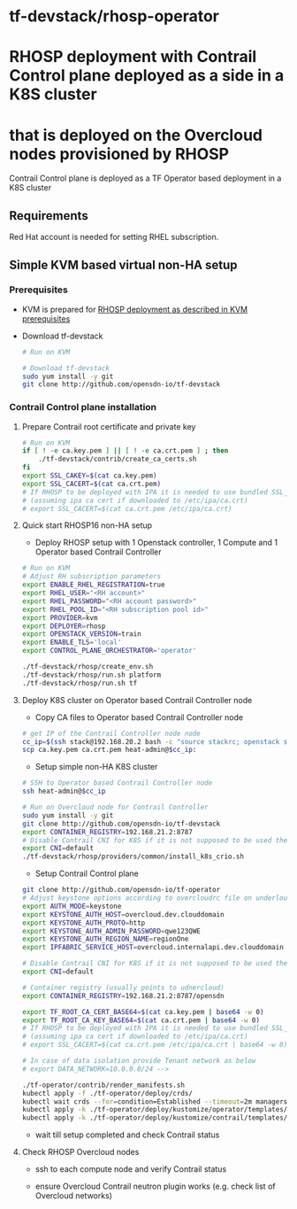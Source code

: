 # tf-devstack/rhosp-operator
# RHOSP deployment with Contrail Control plane deployed as a side in a K8S cluster
# that is deployed on the Overcloud nodes provisioned by RHOSP

Contrail Control plane is deployed as a TF Operator based deployment in a K8S cluster

## Requirements

Red Hat account is needed for setting RHEL subscription.


## Simple KVM based virtual non-HA setup

### Prerequisites

- KVM is prepared for [RHOSP deployment as described in KVM prerequisites](rhosp/README.md)

- Download tf-devstack
    ``` bash
    # Run on KVM

    # Download tf-devstack
    sudo yum install -y git
    git clone http://github.com/opensdn-io/tf-devstack
    ```

### Contrail Control plane installation

1. Prepare Contrail root certificate and private key

    ``` bash
    # Run on KVM
    if [ ! -e ca.key.pem ] || [ ! -e ca.crt.pem ] ; then
        ./tf-devstack/contrib/create_ca_certs.sh
    fi
    export SSL_CAKEY=$(cat ca.key.pem)
    export SSL_CACERT=$(cat ca.crt.pem)
    # If RHOSP to be deployed with IPA it is needed to use bundled SSL_CACERT
    # (assuming ipa ca cert if downloaded to /etc/ipa/ca.crt)
    # export SSL_CACERT=$(cat ca.crt.pem /etc/ipa/ca.crt)
    ```

2. Quick start RHOSP16 non-HA setup

    - Deploy RHOSP setup with 1 Openstack controller, 1 Compute and 1 Operator based Contrail Controller

    ``` bash
    # Run on KVM
    # Adjust RH subscription parameters
    export ENABLE_RHEL_REGISTRATION=true
    export RHEL_USER="<RH account>"
    export RHEL_PASSWORD="<RH account password>"
    export RHEL_POOL_ID="<RH subscription pool id>"
    export PROVIDER=kvm
    export DEPLOYER=rhosp
    export OPENSTACK_VERSION=train
    export ENABLE_TLS='local'
    export CONTROL_PLANE_ORCHESTRATOR='operator'

    ./tf-devstack/rhosp/create_env.sh
    ./tf-devstack/rhosp/run.sh platform
    ./tf-devstack/rhosp/run.sh tf
    ```

3. Deploy K8S cluster on Operator based Contrail Controller node

    - Copy CA files to Operator based Contrail Controller node
    ``` bash
    # get IP of the Contrail Controller node node
    cc_ip=$(ssh stack@192.168.20.2 bash -c "source stackrc; openstack server list -c Networks -f value --name contrailcontroller | cut -d '=' -f 2)"
    scp ca.key.pem ca.crt.pem heat-admin@$cc_ip:
    ```

    - Setup simple non-HA K8S cluster
    ``` bash
    # SSH to Operator based Contrail Controller node
    ssh heat-admin@$cc_ip

    # Run on Overcloud node for Contrail Controller
    sudo yum install -y git
    git clone http://github.com/opensdn-io/tf-devstack
    export CONTAINER_REGISTRY=192.168.21.2:8787
    # Disable Contrail CNI for K8S if it is not supposed to be used there
    export CNI=default
    ./tf-devstack/rhosp/providers/common/install_k8s_crio.sh
    ```

    - Setup Contrail Control plane
    ``` bash
    git clone http://github.com/opensdn-io/tf-operator
    # Adjust keystone options according to overcloudrc file on underloud
    export AUTH_MODE=keystone
    export KEYSTONE_AUTH_HOST=overcloud.dev.clouddomain
    export KEYSTONE_AUTH_PROTO=http
    export KEYSTONE_AUTH_ADMIN_PASSWORD=qwe123QWE
    export KEYSTONE_AUTH_REGION_NAME=regionOne
    export IPFABRIC_SERVICE_HOST=overcloud.internalapi.dev.clouddomain

    # Disable Contrail CNI for K8S if it is not supposed to be used there
    export CNI=default

    # Container registry (usually points to udnercloud)
    export CONTAINER_REGISTRY=192.168.21.2:8787/opensdn

    export TF_ROOT_CA_CERT_BASE64=$(cat ca.key.pem | base64 -w 0)
    export TF_ROOT_CA_KEY_BASE64=$(cat ca.crt.pem | base64 -w 0)
    # If RHOSP to be deployed with IPA it is needed to use bundled SSL_CACERT
    # (assuming ipa ca cert if downloaded to /etc/ipa/ca.crt)
    # export SSL_CACERT=$(cat ca.crt.pem /etc/ipa/ca.crt | base64 -w 0)

    # In case of data isolation provide Tenant network as below
    # export DATA_NETWORK=10.0.0.0/24 -->

    ./tf-operator/contrib/render_manifests.sh
    kubectl apply -f ./tf-operator/deploy/crds/
    kubectl wait crds --for=condition=Established --timeout=2m managers.tf.tungsten.io
    kubectl apply -k ./tf-operator/deploy/kustomize/operator/templates/
    kubectl apply -k ./tf-operator/deploy/kustomize/contrail/templates/
    ```

    - wait till setup completed and check Contrail status

4. Check RHOSP Overcloud nodes

    - ssh to each compute node and verify Contrail status

    - ensure Overcloud Contrail neutron plugin works (e.g. check list of Overcloud networks)
